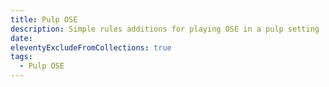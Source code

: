 ```yaml
---
title: Pulp OSE
description: Simple rules additions for playing OSE in a pulp setting
date:
eleventyExcludeFromCollections: true
tags:
  - Pulp OSE
---
```

